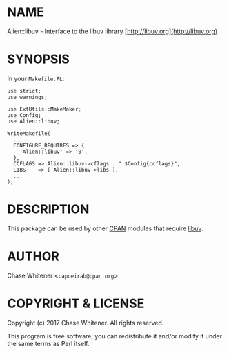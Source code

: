 # NAME

Alien::libuv - Interface to the libuv library [http://libuv.org](http://libuv.org)

# SYNOPSIS

In your `Makefile.PL`:

    use strict;
    use warnings;

    use ExtUtils::MakeMaker;
    use Config;
    use Alien::libuv;

    WriteMakefile(
      ...
      CONFIGURE_REQUIRES => {
        'Alien::libuv' => '0',
      },
      CCFLAGS => Alien::libuv->cflags . " $Config{ccflags}",
      LIBS    => [ Alien::libuv->libs ],
      ...
    );

# DESCRIPTION

This package can be used by other [CPAN](https://metacpan.org) modules that
require [libuv](http://libuv.org).

# AUTHOR

Chase Whitener <`capoeirab@cpan.org`>

# COPYRIGHT & LICENSE

Copyright (c) 2017 Chase Whitener. All rights reserved.

This program is free software; you can redistribute it and/or modify it
under the same terms as Perl itself.
